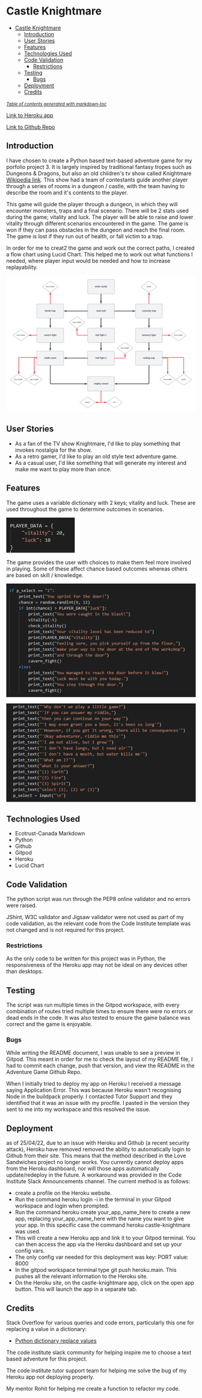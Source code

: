 # Castle Knightmare

- [Castle Knightmare](#castle-knightmare)
  * [Introduction](#introduction)
  * [User Stories](#user-stories)
  * [Features](#features)
  * [Technologies Used](#technologies-used)
  * [Code Validation](#code-validation)
    + [Restrictions](#restrictions)
  * [Testing](#testing)
    + [Bugs](#bugs)
  * [Deployment](#deployment)
  * [Credits](#credits)

<small><i><a href='http://ecotrust-canada.github.io/markdown-toc/'>Table of contents generated with markdown-toc</a></i></small>



[Link to Heroku app](https://castle-knightmare.herokuapp.com/)

[Link to Github Repo](https://github.com/george-downer40/text-adventure)

## Introduction

I have chosen to create a Python based text-based adventure game for my porfolio project 3. It is largely inspired by traditional fantasy tropes such as Dungeons & Dragons, but also an old children's tv show called Knightmare [Wikipedia link](https://en.wikipedia.org/wiki/Knightmare). This show had a team of contestants guide another player through a series of rooms in a dungeon / castle, with the team having to describe the room and it's contents to the player. 

This game will guide the player through a dungeon, in which they will encounter monsters, traps and a final scenario. There will be 2 stats used during the game; vitality and luck. The player will be able to raise and lower vitality through different scenarios encountered in the game. The game is won if they can pass obstacles in the dungeon and reach the final room. The game is lost if they run out of health, or fall victim to a trap.

In order for me to creat2 the game and work out the correct paths, I created a flow chart using Lucid Chart. This helped me to work out what functions I needed, where player input would be needed and how to increase replayability.

![flow chart](/assets/images/castle_knightmare_flowchart.png "Lucid Chart flow chart")

## User Stories

* As a fan of the TV show Knightmare, I'd like to play something that invokes nostalgia for the show.
* As a retro gamer, I'd like to play an old style text adventure game.
* As a casual user, I'd like something that will generate my interest and make me want to play more than once.

## Features

The game uses a variable dictionary with 2 keys; vitality and luck. These are used throughout the game to determine outcomes in scenarios.

![dictionary](/assets/images/dictionary.png "PLAYER_STATS dictionary")

The game provides the user with choices to make them feel more involved in playing. Some of these affect chance based outcomes whereas others are based on skill / knowledge.

![chance](/assets/images/chance_based_element.png "chance based outcome")

![knowledge](/assets/images/knowledge_element.png "skill / knowledge based outcome")

## Technologies Used

* Ecotrust-Canada Markdown
* Python
* Github
* Gitpod
* Heroku
* Lucid Chart

## Code Validation

The python script was run through the PEP8 online validator and no errors were raised.

JShint, W3C validator and Jigsaw validator were not used as part of my code validation, as the relevant code from the Code Institute template was not changed and is not required for this project.

### Restrictions

As the only code to be written for this project was in Python, the responsiveness of the Heroku app may not be ideal on any devices other than desktops.






## Testing

The script was run multiple times in the Gitpod workspace, with every combination of routes tried multiple times to ensure there were no errors or dead ends in the code. It was also tested to ensure the game balance was correct and the game is enjoyable.

### Bugs

While writing the README document, I was unable to see a preview in Gitpod. This meant in order for me to check the layout of my README file, I had to commit each change, push that version, and view the README in the Adventure Game Github Repo.

When I initially tried to deploy my app on Heroku I received a message saying Application Error. This was because Heroku wasn't recognising Node in the buildpack properly. I contacted Tutor Support and they identified that it was an issue with my procfile. I pasted in the version they sent to me into my workspace and this resolved the issue.

## Deployment

as of 25/04/22, due to an issue with Heroku and Github (a recent security attack), Heroku have removed removed the ability to automatically login to Github from their site. This means that the method described in the Love Sandwiches project no longer works. You currently cannot deploy apps from the Heroku dashboard, nor will those apps automatically update/redeploy in the future. A workaround was provided in the Code Institute Slack Announcements channel. The current method is as follows:

* create a profile on the Heroku website.
* Run the command heroku login -i in the terminal in your Gitpod workspace and login when prompted. 
* Run the command heroku create your_app_name_here to create a new app, replacing your_app_name_here with the name you want to give your  app. In this specific case the command heroku castle-knightmare was used. 
* This will create a new Heroku app and link it to your Gitpod terminal. You can then access the app via the Heroku dashboard and set up your config vars.
* The only config var needed for this deployment was key: PORT value: 8000
* In the gitpod workspace terminal type git push heroku.main. This pushes all the relevant information to the Heroku site.
* On the Heroku site, on the castle-knightmare app, click on the open app button. This will launch the app in a separate tab.


## Credits

Stack Overflow for various queries and code errors, particularly this one for replacing a value in a dictionary:
* [Python dictionary replace values](https://stackoverflow.com/questions/19773669/python-dictionary-replace-values)

The code institute slack community for helping inspire me to choose a text based adventure for this project.

The code institute tutor support team for helping me solve the bug of my Heroku app not deploying properly.

My mentor Rohit for helping me create a function to refactor my code.
